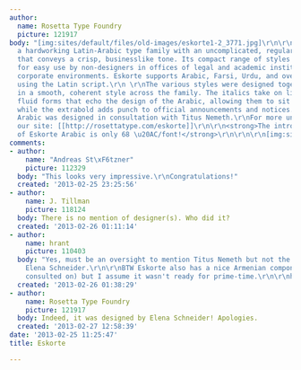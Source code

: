 ```yaml
---
author:
  name: Rosetta Type Foundry
  picture: 121917
body: "[img:sites/default/files/old-images/eskorte1-2_3771.jpg]\r\n\r\nEskorte is
  a hardworking Latin-Arabic type family with an uncomplicated, regular appearance
  that conveys a crisp, businesslike tone. Its compact range of styles has been designed
  for easy use by non-designers in offices of legal and academic institutions, and
  corporate environments. Eskorte supports Arabic, Farsi, Urdu, and over ninety languages
  using the Latin script.\r\n \r\nThe various styles were designed together, resulting
  in a smooth, coherent style across the family. The italics take on livelier, more
  fluid forms that echo the design of the Arabic, allowing them to sit perfectly together,
  while the extrabold adds punch to official announcements and notices.\r\n\r\nThe
  Arabic was designed in consultation with Titus Nemeth.\r\nFor more unformation visit
  our site: [[http://rosettatype.com/eskorte]]\r\n\r\n<strong>The introductory price
  of Eskorte Arabic is only 68 \u20AC/font!</strong>\r\n\r\n\r\n[img:sites/default/files/old-images/eskorte1-5_4107.png]\r\n[img:sites/default/files/old-images/eskorte1-6_4327.png]\r\n[img:sites/default/files/old-images/eskorte1-7_4768.png]\r\n[img:sites/default/files/old-images/eskorte1-8_6578.png]"
comments:
- author:
    name: "Andreas St\xF6tzner"
    picture: 112329
  body: "This looks very impressive.\r\nCongratulations!"
  created: '2013-02-25 23:25:56'
- author:
    name: J. Tillman
    picture: 118124
  body: There is no mention of designer(s). Who did it?
  created: '2013-02-26 01:11:14'
- author:
    name: hrant
    picture: 110403
  body: "Yes, must be an oversight to mention Titus Nemeth but not the main designer,
    Elena Schneider.\r\n\r\nBTW Eskorte also has a nice Armenian component (that I
    consulted on) but I assume it wasn't ready for prime-time.\r\n\r\nhhp\r\n"
  created: '2013-02-26 01:38:29'
- author:
    name: Rosetta Type Foundry
    picture: 121917
  body: Indeed, it was designed by Elena Schneider! Apologies.
  created: '2013-02-27 12:58:39'
date: '2013-02-25 11:25:47'
title: Eskorte

---
```

